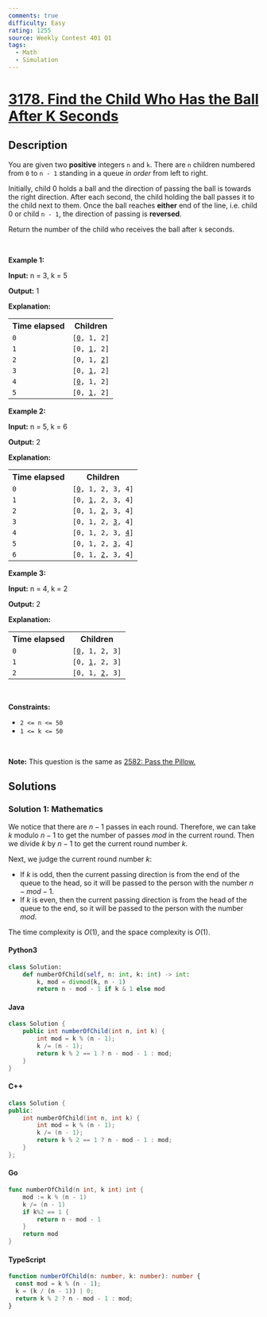 ```yaml
---
comments: true
difficulty: Easy
rating: 1255
source: Weekly Contest 401 Q1
tags:
  - Math
  - Simulation
---
```


<!-- problem:start -->

# [3178. Find the Child Who Has the Ball After K Seconds](https://leetcode.com/problems/find-the-child-who-has-the-ball-after-k-seconds)


## Description

<!-- description:start -->

<p>You are given two <strong>positive</strong> integers <code>n</code> and <code>k</code>. There are <code>n</code> children numbered from <code>0</code> to <code>n - 1</code> standing in a queue <em>in order</em> from left to right.</p>

<p>Initially, child 0 holds a ball and the direction of passing the ball is towards the right direction. After each second, the child holding the ball passes it to the child next to them. Once the ball reaches <strong>either</strong> end of the line, i.e. child 0 or child <code>n - 1</code>, the direction of passing is <strong>reversed</strong>.</p>

<p>Return the number of the child who receives the ball after <code>k</code> seconds.</p>

<p>&nbsp;</p>
<p><strong class="example">Example 1:</strong></p>

<div class="example-block">
<p><strong>Input:</strong> <span class="example-io">n = 3, k = 5</span></p>

<p><strong>Output:</strong> <span class="example-io">1</span></p>

<p><strong>Explanation:</strong></p>

<table>
	<tbody>
		<tr>
			<th>Time elapsed</th>
			<th>Children</th>
		</tr>
		<tr>
			<td><code>0</code></td>
			<td><code>[<u>0</u>, 1, 2]</code></td>
		</tr>
		<tr>
			<td><code>1</code></td>
			<td><code>[0, <u>1</u>, 2]</code></td>
		</tr>
		<tr>
			<td><code>2</code></td>
			<td><code>[0, 1, <u>2</u>]</code></td>
		</tr>
		<tr>
			<td><code>3</code></td>
			<td><code>[0, <u>1</u>, 2]</code></td>
		</tr>
		<tr>
			<td><code>4</code></td>
			<td><code>[<u>0</u>, 1, 2]</code></td>
		</tr>
		<tr>
			<td><code>5</code></td>
			<td><code>[0, <u>1</u>, 2]</code></td>
		</tr>
	</tbody>
</table>
</div>

<p><strong class="example">Example 2:</strong></p>

<div class="example-block">
<p><strong>Input:</strong> <span class="example-io">n = 5, k = 6</span></p>

<p><strong>Output:</strong> <span class="example-io">2</span></p>

<p><strong>Explanation:</strong></p>

<table>
	<tbody>
		<tr>
			<th>Time elapsed</th>
			<th>Children</th>
		</tr>
		<tr>
			<td><code>0</code></td>
			<td><code>[<u>0</u>, 1, 2, 3, 4]</code></td>
		</tr>
		<tr>
			<td><code>1</code></td>
			<td><code>[0, <u>1</u>, 2, 3, 4]</code></td>
		</tr>
		<tr>
			<td><code>2</code></td>
			<td><code>[0, 1, <u>2</u>, 3, 4]</code></td>
		</tr>
		<tr>
			<td><code>3</code></td>
			<td><code>[0, 1, 2, <u>3</u>, 4]</code></td>
		</tr>
		<tr>
			<td><code>4</code></td>
			<td><code>[0, 1, 2, 3, <u>4</u>]</code></td>
		</tr>
		<tr>
			<td><code>5</code></td>
			<td><code>[0, 1, 2, <u>3</u>, 4]</code></td>
		</tr>
		<tr>
			<td><code>6</code></td>
			<td><code>[0, 1, <u>2</u>, 3, 4]</code></td>
		</tr>
	</tbody>
</table>
</div>

<p><strong class="example">Example 3:</strong></p>

<div class="example-block">
<p><strong>Input:</strong> <span class="example-io">n = 4, k = 2</span></p>

<p><strong>Output:</strong> <span class="example-io">2</span></p>

<p><strong>Explanation:</strong></p>

<table>
	<tbody>
		<tr>
			<th>Time elapsed</th>
			<th>Children</th>
		</tr>
		<tr>
			<td><code>0</code></td>
			<td><code>[<u>0</u>, 1, 2, 3]</code></td>
		</tr>
		<tr>
			<td><code>1</code></td>
			<td><code>[0, <u>1</u>, 2, 3]</code></td>
		</tr>
		<tr>
			<td><code>2</code></td>
			<td><code>[0, 1, <u>2</u>, 3]</code></td>
		</tr>
	</tbody>
</table>
</div>

<p>&nbsp;</p>
<p><strong>Constraints:</strong></p>

<ul>
	<li><code>2 &lt;= n &lt;= 50</code></li>
	<li><code>1 &lt;= k &lt;= 50</code></li>
</ul>

<p>&nbsp;</p>
<p><strong>Note:</strong> This question is the same as <a href="https://leetcode.com/problems/pass-the-pillow/description/" target="_blank"> 2582: Pass the Pillow.</a></p>

<!-- description:end -->

## Solutions

<!-- solution:start -->

### Solution 1: Mathematics

We notice that there are $n - 1$ passes in each round. Therefore, we can take $k$ modulo $n - 1$ to get the number of passes $mod$ in the current round. Then we divide $k$ by $n - 1$ to get the current round number $k$.

Next, we judge the current round number $k$:

- If $k$ is odd, then the current passing direction is from the end of the queue to the head, so it will be passed to the person with the number $n - mod - 1$.
- If $k$ is even, then the current passing direction is from the head of the queue to the end, so it will be passed to the person with the number $mod$.

The time complexity is $O(1)$, and the space complexity is $O(1)$.

<!-- tabs:start -->

#### Python3

```python
class Solution:
    def numberOfChild(self, n: int, k: int) -> int:
        k, mod = divmod(k, n - 1)
        return n - mod - 1 if k & 1 else mod
```

#### Java

```java
class Solution {
    public int numberOfChild(int n, int k) {
        int mod = k % (n - 1);
        k /= (n - 1);
        return k % 2 == 1 ? n - mod - 1 : mod;
    }
}
```

#### C++

```cpp
class Solution {
public:
    int numberOfChild(int n, int k) {
        int mod = k % (n - 1);
        k /= (n - 1);
        return k % 2 == 1 ? n - mod - 1 : mod;
    }
};
```

#### Go

```go
func numberOfChild(n int, k int) int {
	mod := k % (n - 1)
	k /= (n - 1)
	if k%2 == 1 {
		return n - mod - 1
	}
	return mod
}
```

#### TypeScript

```ts
function numberOfChild(n: number, k: number): number {
  const mod = k % (n - 1);
  k = (k / (n - 1)) | 0;
  return k % 2 ? n - mod - 1 : mod;
}
```

<!-- tabs:end -->

<!-- solution:end -->

<!-- problem:end -->
